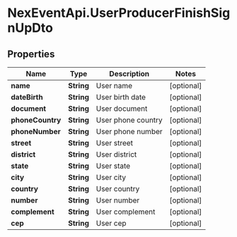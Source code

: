 # NexEventApi.UserProducerFinishSignUpDto

## Properties

Name | Type | Description | Notes
------------ | ------------- | ------------- | -------------
**name** | **String** | User name | [optional] 
**dateBirth** | **String** | User birth date | [optional] 
**document** | **String** | User document | [optional] 
**phoneCountry** | **String** | User phone country | [optional] 
**phoneNumber** | **String** | User phone number | [optional] 
**street** | **String** | User street | [optional] 
**district** | **String** | User district | [optional] 
**state** | **String** | User state | [optional] 
**city** | **String** | User city | [optional] 
**country** | **String** | User country | [optional] 
**number** | **String** | User number | [optional] 
**complement** | **String** | User complement | [optional] 
**cep** | **String** | User cep | [optional] 



